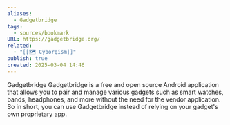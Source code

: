 ```yaml
---
aliases:
  - Gadgetbridge
tags:
  - sources/bookmark
URL: https://gadgetbridge.org/
related:
  - "[[🗺️ Cyborgism]]"
publish: true
created: 2025-03-04 14:46
---
```


Gadgetbridge
Gadgetbridge is a free and open source Android application that allows you to pair and manage various gadgets such as smart watches, bands, headphones, and more without the need for the vendor application. So in short, you can use Gadgetbridge instead of relying on your gadget's own proprietary app.